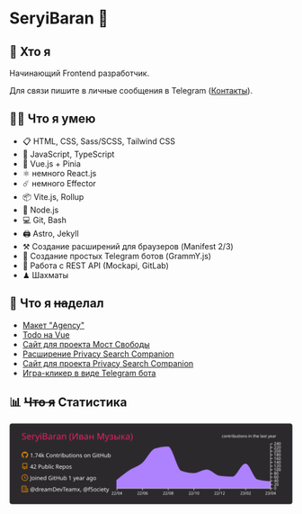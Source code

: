 # SeryiBaran 🐏

## 🤔 Хто я

Начинающий Frontend разработчик.

Для связи пишите в личные сообщения в Telegram ([Контакты](https://seryibaran.github.io/contacts)).

## 🤹‍♂️ Что я умею

- 📋 HTML, CSS, Sass/SCSS, Tailwind CSS
- 💃 JavaScript, TypeScript
- 💚 Vue.js + Pinia
- ⚛️ немного React.js
- ☄️ немного Effector
- 📦 Vite.js, Rollup
- 💚 Node.js
- 💻 Git, Bash
- 🖨 Astro, Jekyll
- ⚒ Создание расширений для браузеров (Manifest 2/3)
- 🤖 Создание простых Telegram ботов (GrammY.js)
- 🧩 Работа с REST API (Mockapi, GitLab)
- ♟ Шахматы

## 💼 Что я ~~на~~делал

- [Макет "Agency"](https://github.com/SeryiBaran/maket-agency)
- [Todo на Vue](https://github.com/SeryiBaran/todo-vue)
- [Сайт для проекта Мост Свободы](https://github.com/f5ociety/Bridge-of-Liberty)
- [Расширение Privacy Search Companion](https://github.com/Erghel/Privacy-Search-Companion)
- [Сайт для проекта Privacy Search Companion](https://github.com/SeryiBaran/PSC-site)
- [Игра-кликер в виде Telegram бота](https://github.com/SeryiBaran/telegram-clicker)

## 📊 ~~Что я~~ Статистика

![Статистика profile-summary-cards](https://raw.githubusercontent.com/SeryiBaran/seryibaran/master/profile-summary-card-output/monokai/0-profile-details.svg)
